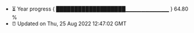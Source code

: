 - ⏳ Year progress { ███████████████████▁▁▁▁▁▁▁▁▁▁▁ } 64.80 %
- ⏰ Updated on Thu, 25 Aug 2022 12:47:02 GMT

